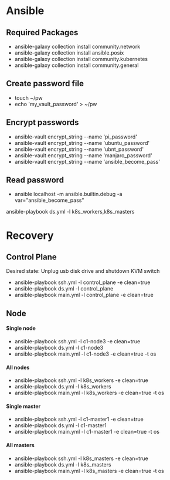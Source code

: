 # Ansible
## Required Packages
- ansible-galaxy collection install community.network
- ansible-galaxy collection install ansible.posix
- ansible-galaxy collection install community.kubernetes
- ansible-galaxy collection install community.general

## Create password file
- touch ~/pw
- echo 'my_vault_password' > ~/pw
## Encrypt passwords
- ansible-vault encrypt_string --name 'pi_password'
- ansible-vault encrypt_string --name 'ubuntu_password'
- ansible-vault encrypt_string --name 'ubnt_password'
- ansible-vault encrypt_string --name 'manjaro_password'
- ansible-vault encrypt_string --name 'ansible_become_pass'
## Read password
- ansible localhost -m ansible.builtin.debug -a var="ansible_become_pass"


ansible-playbook ds.yml -l k8s_workers,k8s_masters

# Recovery
## Control Plane
Desired state: Unplug usb disk drive and shutdown KVM switch
- ansible-playbook ssh.yml -l control_plane -e clean=true
- ansible-playbook ds.yml -l control_plane
- ansible-playbook main.yml -l control_plane -e clean=true
## Node
#### Single node
- ansible-playbook ssh.yml -l c1-node3 -e clean=true
- ansible-playbook ds.yml -l c1-node3
- ansible-playbook main.yml -l c1-node3 -e clean=true -t os
#### All nodes
- ansible-playbook ssh.yml -l k8s_workers -e clean=true
- ansible-playbook ds.yml -l k8s_workers
- ansible-playbook main.yml -l k8s_workers -e clean=true -t os
#### Single master
- ansible-playbook ssh.yml -l c1-master1 -e clean=true
- ansible-playbook ds.yml -l c1-master1
- ansible-playbook main.yml -l c1-master1 -e clean=true -t os
#### All masters
- ansible-playbook ssh.yml -l k8s_masters -e clean=true
- ansible-playbook ds.yml -l k8s_masters
- ansible-playbook main.yml -l k8s_masters -e clean=true -t os
